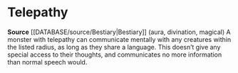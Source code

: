 ﻿---
actions: null
id: '37'
name: Telepathy
rarity: Common
rus_type_level: null
source: '[[DATABASE/source/Bestiary|Bestiary]]'
trait: null
type: Creature Ability

---
# Telepathy

**Source** [[DATABASE/source/Bestiary|Bestiary]]
(aura, divination, magical) A monster with telepathy can communicate mentally with any creatures within the listed radius, as long as they share a language. This doesn’t give any special access to their thoughts, and communicates no more information than normal speech would.